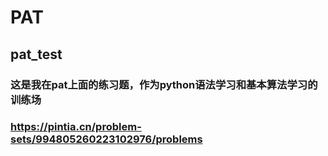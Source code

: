 # PAT
## pat_test
### 这是我在pat上面的练习题，作为python语法学习和基本算法学习的训练场
### https://pintia.cn/problem-sets/994805260223102976/problems
